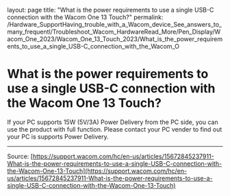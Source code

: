 layout: page
title: "What is the power requirements to use a single USB-C connection with the Wacom One 13 Touch?"
permalink: /Hardware_SupportHaving_trouble_with_a_Wacom_device_See_answers_to_many_frequentl/Troubleshoot_Wacom_HardwareRead_More/Pen_Display/Wacom_One_2023/Wacom_One_13_Touch_2023/What_is_the_power_requirements_to_use_a_single_USB-C_connection_with_the_Wacom_O

# What is the power requirements to use a single USB-C connection with the Wacom One 13 Touch?

If your PC supports 15W (5V/3A) Power Delivery from the PC side, you can use the product with full function.
Please contact your PC vender to find out your PC is supports Power Delivery.

---
Source: [https://support.wacom.com/hc/en-us/articles/15672845237911-What-is-the-power-requirements-to-use-a-single-USB-C-connection-with-the-Wacom-One-13-Touch](https://support.wacom.com/hc/en-us/articles/15672845237911-What-is-the-power-requirements-to-use-a-single-USB-C-connection-with-the-Wacom-One-13-Touch)
